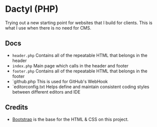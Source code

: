# Dactyl (PHP)
Trying out a new starting point for websites that I build for clients. This is what I use when there is no need for CMS.

## Docs
 * `header.php` Contains all of the repeatable HTML that belongs in the header
 * `index.php` Main page which calls in the header and footer
 * `footer.php` Contains all of the repeatable HTML that belongs in the footer
 * `github.php This is used for GitHub's WebHook
 * `editorconfig.txt Helps define and maintain consistent coding styles between different editors and IDE

## Credits
 * [Bootstrap](https://github.com/twitter/bootstrap) is the base for the HTML & CSS on this project.
